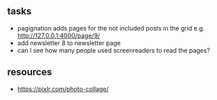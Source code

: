 ## tasks

- pagignation adds pages for the not included posts in the grid e.g. http://127.0.0.1:4000/page/9/
- add newsletter 8 to newsletter page
- can I see how many people used screenreaders to read the pages?

## resources

- https://pixlr.com/photo-collage/
